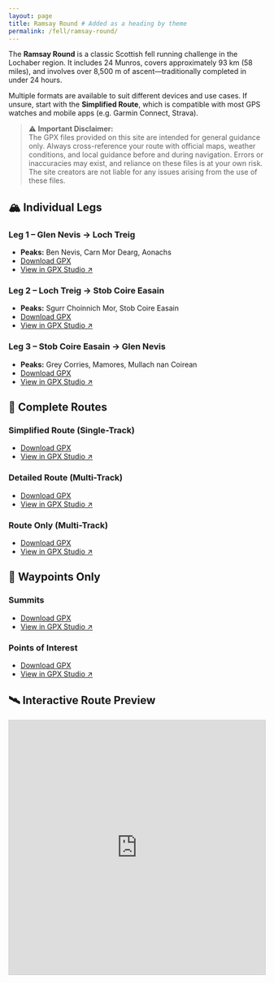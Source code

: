```yaml
---
layout: page
title: Ramsay Round # Added as a heading by theme
permalink: /fell/ramsay-round/
---
```


The **Ramsay Round** is a classic Scottish fell running challenge in the Lochaber region. It includes 24 Munros, covers approximately 93 km (58 miles), and involves over 8,500 m of ascent—traditionally completed in under 24 hours.

Multiple formats are available to suit different devices and use cases. If unsure, start with the **Simplified Route**, which is compatible with most GPS watches and mobile apps (e.g. Garmin Connect, Strava).

> ⚠️ **Important Disclaimer:**  
> The GPX files provided on this site are intended for general guidance only. Always cross-reference your route with official maps, weather conditions, and local guidance before and during navigation. Errors or inaccuracies may exist, and reliance on these files is at your own risk. The site creators are not liable for any issues arising from the use of these files.

## 🏔 Individual Legs

### Leg 1 – Glen Nevis → Loch Treig
- **Peaks:** Ben Nevis, Carn Mor Dearg, Aonachs
- [Download GPX](generated/ramsay-round-leg-1.gpx)
- [View in GPX Studio ↗](https://gpx.studio/app?files=["https://thomasturrell.github.io/running-routes/fell/ramsay-round/generated/ramsay-round-leg-1.gpx"])

### Leg 2 – Loch Treig → Stob Coire Easain
- **Peaks:** Sgurr Choinnich Mor, Stob Coire Easain
- [Download GPX](generated/ramsay-round-leg-2.gpx)
- [View in GPX Studio ↗](https://gpx.studio/app?files=["https://thomasturrell.github.io/running-routes/fell/ramsay-round/generated/ramsay-round-leg-2.gpx"])

### Leg 3 – Stob Coire Easain → Glen Nevis
- **Peaks:** Grey Corries, Mamores, Mullach nan Coirean
- [Download GPX](generated/ramsay-round-leg-3.gpx)
- [View in GPX Studio ↗](https://gpx.studio/app?files=["https://thomasturrell.github.io/running-routes/fell/ramsay-round/generated/ramsay-round-leg-3.gpx"])

## 🔁 Complete Routes

### Simplified Route (Single-Track)
- [Download GPX](generated/ramsay-round-simplified.gpx)
- [View in GPX Studio ↗](https://gpx.studio/app?files=["https://thomasturrell.github.io/running-routes/fell/ramsay-round/generated/ramsay-round-simplified.gpx"])

### Detailed Route (Multi-Track)
- [Download GPX](generated/ramsay-round-detailed.gpx)
- [View in GPX Studio ↗](https://gpx.studio/app?files=["https://thomasturrell.github.io/running-routes/fell/ramsay-round/generated/ramsay-round-detailed.gpx"])

### Route Only (Multi-Track)
- [Download GPX](generated/ramsay-round-track.gpx)
- [View in GPX Studio ↗](https://gpx.studio/app?files=["https://thomasturrell.github.io/running-routes/fell/ramsay-round/generated/ramsay-round-track.gpx"])

## 📍 Waypoints Only

### Summits
- [Download GPX](generated/ramsay-round-summits.gpx)
- [View in GPX Studio ↗](https://gpx.studio/app?files=["https://thomasturrell.github.io/running-routes/fell/ramsay-round/generated/ramsay-round-summits.gpx"])

### Points of Interest
- [Download GPX](generated/ramsay-round-points-of-interest.gpx)
- [View in GPX Studio ↗](https://gpx.studio/app?files=["https://thomasturrell.github.io/running-routes/fell/ramsay-round/generated/ramsay-round-points-of-interest.gpx"])

## 🛰️ Interactive Route Preview

<iframe 
  src='https://gpx.studio/embed?options={"files":["https://thomasturrell.github.io/running-routes/fell/ramsay-round/generated/ramsay-round-detailed.gpx"]}'
  width="100%" 
  height="500" 
  style="border: 1px solid #ccc;" 
  title="Ramsay Round GPX Preview">
</iframe>
